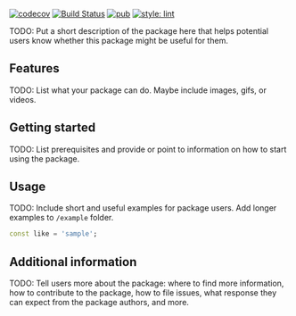 [![codecov](https://codecov.io/gh/KirsApps/data_queue/branch/master/graph/badge.svg)](https://github.com/KirsApps/data_queue)
[![Build Status](https://github.com/KirsApps/data_queue/workflows/build/badge.svg)](https://github.com/KirsApps/data_queue/actions?query=workflow%3A"build"+branch%3Amaster)
[![pub](https://img.shields.io/pub/v/data_queue.svg)](https://pub.dev/packages/data_queue)
[![style: lint](https://img.shields.io/badge/style-lint-4BC0F5.svg)](https://pub.dev/packages/lint)

TODO: Put a short description of the package here that helps potential users
know whether this package might be useful for them.

## Features

TODO: List what your package can do. Maybe include images, gifs, or videos.

## Getting started

TODO: List prerequisites and provide or point to information on how to
start using the package.

## Usage

TODO: Include short and useful examples for package users. Add longer examples
to `/example` folder. 

```dart
const like = 'sample';
```

## Additional information

TODO: Tell users more about the package: where to find more information, how to 
contribute to the package, how to file issues, what response they can expect 
from the package authors, and more.
